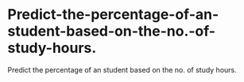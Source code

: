 # Predict-the-percentage-of-an-student-based-on-the-no.-of-study-hours.
Predict the percentage of an student based on the no. of study hours.
